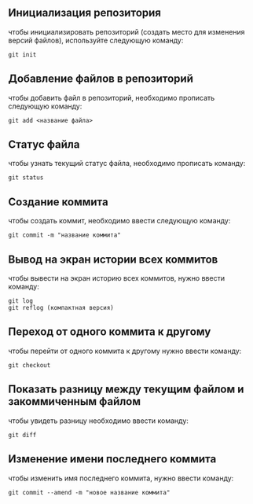 ## Инициализация репозитория

чтобы инициализировать репозиторий (создать место для изменения версий файлов),
используйте следующую команду: 

```
git init
```
## Добавление файлов в репозиторий

чтобы добавить файл в репозиторий, необходимо прописать следующую команду:
```
git add <название файла>
```
## Статус файла

чтобы узнать текущий статус файла, необходимо прописать команду:
```
git status
```
## Создание коммита

чтобы создать коммит, необходимо ввести следующую команду:
```
git commit -m "название коммита"
```
## Вывод на экран истории всех коммитов

чтобы вывести на экран историю всех коммитов, нужно ввести команду:
```
git log
git reflog (компактная версия)
```
## Переход от одного коммита к другому

чтобы перейти от одного коммита к другому нужно ввести команду:
```
git checkout
```
## Показать разницу между текущим файлом и закоммиченным файлом

чтобы увидеть разницу необходимо ввести команду:
```
git diff
```

## Изменение имени последнего коммита

чтобы изменить имя последнего коммита, нужно ввести команду:
```
git commit --amend -m "новое название коммита"
```
